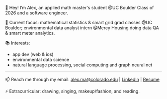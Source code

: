 👋 Hey! I’m Alex, an applied math master's student @UC Boulder Class of 2026 and a software engineer.

🚀 Current focus: mathematical statistics & smart grid grad classes @UC Boulder; environmental data analyst intern @Mercy Housing doing data QA & smart meter analytics. 

📚 Interests: 
- app dev (web & ios)
- environmental data science
- natural language processing, social computing and graph neural net

---

📫 Reach me through my email: alex.ma@colorado.edu | [LinkedIn](https://www.linkedin.com/in/alex-tianyi-ma/) | [Resume](https://drive.google.com/file/d/16WkJcqv928tYye41alG_ddZ63Ssl4KHO/view?usp=sharing)

⚡ Extracurricular: drawing, singing, makeup/fashion, and reading.
